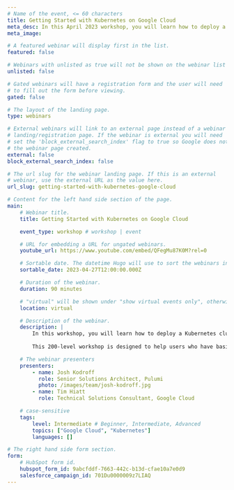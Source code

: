 ```yaml
---
# Name of the event, <= 60 characters
title: Getting Started with Kubernetes on Google Cloud
meta_desc: In this April 2023 workshop, you will learn how to deploy a Kubernetes cluster on Google Cloud and run containerized applications on the cluster.
meta_image:

# A featured webinar will display first in the list.
featured: false

# Webinars with unlisted as true will not be shown on the webinar list
unlisted: false

# Gated webinars will have a registration form and the user will need
# to fill out the form before viewing.
gated: false

# The layout of the landing page.
type: webinars

# External webinars will link to an external page instead of a webinar
# landing/registration page. If the webinar is external you will need
# set the 'block_external_search_index' flag to true so Google does not index
# the webinar page created.
external: false
block_external_search_index: false

# The url slug for the webinar landing page. If this is an external
# webinar, use the external URL as the value here.
url_slug: getting-started-with-kubernetes-google-cloud

# Content for the left hand side section of the page.
main:
    # Webinar title.
    title: Getting Started with Kubernetes on Google Cloud

    event_type: workshop # workshop | event

    # URL for embedding a URL for ungated webinars.
    youtube_url: https://www.youtube.com/embed/QFegMu87K0M?rel=0

    # Sortable date. The datetime Hugo will use to sort the webinars in date order.
    sortable_date: 2023-04-27T12:00:00.000Z

    # Duration of the webinar.
    duration: 90 minutes

    # "virtual" will be shown under "show virtual events only", otherwise shown as City, State (seattle, wa)
    location: virtual

    # Description of the webinar.
    description: |
        In this workshop, you will learn how to deploy a Kubernetes cluster on Google Cloud and run containerized applications on the cluster. The workshop will include a brief introduction to Pulumi, an infrastructure-as-code platform, where you can use familiar programming languages to provision modern cloud infrastructure.
        
        This 200-level workshop is designed to help users who have basic familiarity with Pulumi effectively handle real-world use cases. We will guide you through the process with diagrams and a series of labs to help accelerate your cloud projects.

    # The webinar presenters
    presenters:
        - name: Josh Kodroff
          role: Senior Solutions Architect, Pulumi
          photo: /images/team/josh-kodroff.jpg
        - name: Tim Hiatt
          role: Technical Solutions Consultant, Google Cloud

    # case-sensitive
    tags:
        level: Intermediate # Beginner, Intermediate, Advanced
        topics: ["Google Cloud", "Kubernetes"]
        languages: []

# The right hand side form section.
form:
    # HubSpot form id.
    hubspot_form_id: 9abcfddf-7663-442c-b13d-cfae10a7e0d9
    salesforce_campaign_id: 701Du0000009z7LIAQ
---
```

